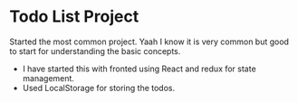 # Todo List Project

Started the most common project. Yaah I know it is very common but good to start for understanding the basic concepts.

- I have started this with fronted using React and redux for state management.
- Used LocalStorage for storing the todos.
